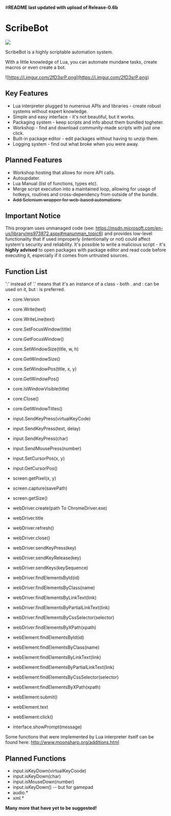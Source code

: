 #**README last updated with upload of Release-0.6b**
# ScribeBot
![](https://i.imgur.com/nPWbUCM.png) 

ScribeBot is a highly scriptable automation system.

With a little knowledge of Lua, you can automate mundane tasks, create macros or even create a bot.

![https://i.imgur.com/2fD3srP.png](https://i.imgur.com/2fD3srP.png)

## Key Features
- Lua interpreter plugged to numerous APIs and libraries - create robust systems without expert knowledge.
- Simple and easy interface - it's not beautiful, but it works.
- Packaging system - keep scripts and info about them bundled togheter.
- Workshop - find and download community-made scripts with just one click.
- Built-in package editor - edit packages without having to unzip them.
- Logging system - find out what broke when you were away.

## Planned Features
- Workshop hosting that allows for more API calls.
- Autoupdater.
- Lua Manual (list of functions, types etc).
- Merge script execution into a maintained loop, allowing for usage of hotkeys, routines and cross-dependency from outside of the bundle.
- ~~Add Selenium wrapper for web-based automations.~~

## Important Notice
This program uses unmanaged code (see: https://msdn.microsoft.com/en-us/library/ms973872.aspx#manunman_topic6) and provides low-level functionality that if used improperly (intentionally or not) could affect system's security and reliability.
It's possible to write a malicious script - it's **highly advised** to open packages with package editor and read code before executing it, especially if it comes from untrusted sources.

## Function List
':' instead of '.' means that it's an instance of a class - both . and : can be used on it, but : is preferred.

- core.Version
- core.Write(text)
- core.WriteLine(text)
- core.SetFocusWindow(title)
- core.GetFocusWindow()
- core.SetWindowSize(title, w, h)
- core.GetWindowSize()
- core.SetWindowPos(title, x, y)
- core.GetWindowPos()
- core.IsWindowVisible(title)
- core.Close()
- core.GetWindowTitles()

- input.SendKeyPress(virtualKeyCode)
- input.SendKeyPress(text, delay)
- input.SendKeyPress(char)
- input.SendMousePress(number)
- input.SetCursorPos(x, y)
- input.GetCursorPos()

- screen.getPixel(x, y)
- screen.capture(savePath)
- screen.getSize()

- webDriver.create(path To ChromeDriver.exe)
- webDriver.title
- webDriver.refresh()
- webDriver.close()
- webDriver.sendKeyPress(key)
- webDriver.sendKeyRelease(key)
- webDriver.sendKeys(keySequence)
- webDriver.findElementsById(id)
- webDriver.findElementsByClass(name)
- webDriver.findElementsByLinkText(link)
- webDriver.findElementsByPartialLinkText(link)
- webDriver.findElementsByCssSelector(selector)
- webDriver.findElementsByXPath(xpath)

- webElement:findElementsById(id)
- webElement:findElementsByClass(name)
- webElement:findElementsByLinkText(link)
- webElement:findElementsByPartialLinkText(link)
- webElement:findElementsByCssSelector(selector)
- webElement:findElementsByXPath(xpath)
- webElement:submit()
- webElement.text
- webElement:click()

- interface.showPrompt(message)

Some functions that were implemented by Lua interpreter itself can be found here: http://www.moonsharp.org/additions.html

## Planned Functions
- input.isKeyDown(virtualKeyCoode)
- input.isKeyDown(char)
- input.isMouseDown(number)
- input.isKeyDown() -- but for gamepad
- audio.*
- xml.*

**Many more that have yet to be suggested!**
